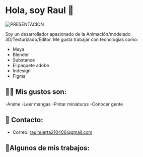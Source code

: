 # Hola, soy Raul 👋

![PRESENTACION](https://i.pinimg.com/originals/be/53/fc/be53fc5350400539c44b3bc7c2552fe9.gif)

Soy un desarrollador apasionado de la Animación/modelado 3D/Texturizado/Editor. Me gusta trabajar con tecnologías como:
- Maya
- Blender
- Substance
- El paquete adobe
- Indesign
- Figma

## 👨‍🚒 Mis gustos son:
-Anime
-Leer mangas
-Pintar miniaturas
-Conocer gente

## 🗿 Contacto:
- Correo: raulhuerta210406@gmail.com

## 🚀Algunos de mis trabajos:

